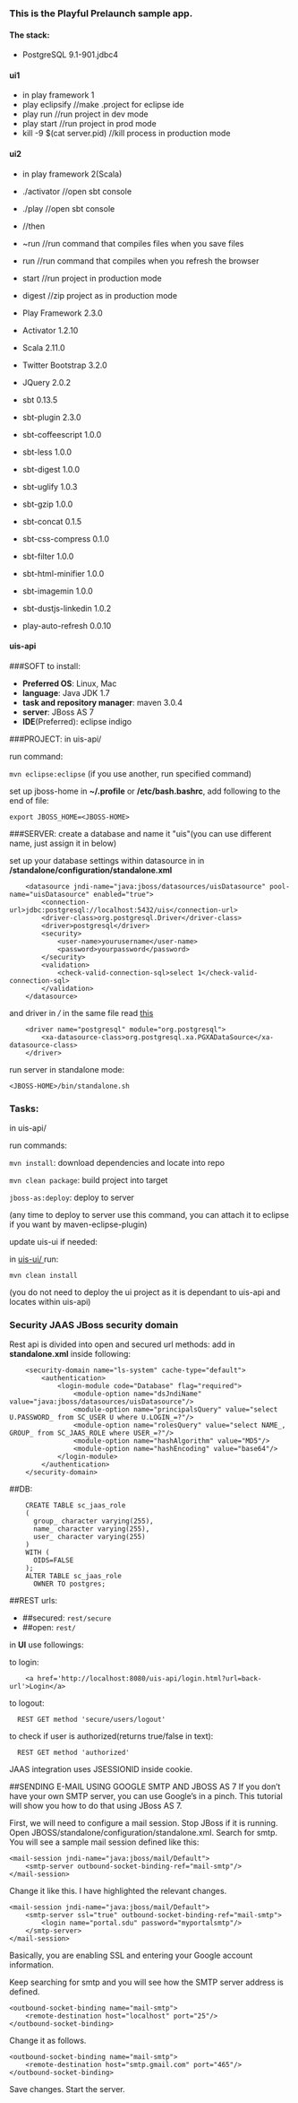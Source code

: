 ### This is the Playful Prelaunch sample app.

#### The stack:
- PostgreSQL 9.1-901.jdbc4

#### ui1
- in play framework 1
- play eclipsify //make .project for eclipse ide
- play run //run project in dev mode
- play start //run project in prod mode
- kill -9 $(cat server.pid) //kill process in production mode

#### ui2
- in play framework 2(Scala)
- ./activator //open sbt console
- ./play //open sbt console
- //then
- ~run //run command that compiles files when you save files
- run //run command that compiles when you refresh the browser
- start //run project in production mode
- digest //zip project as in production mode

- Play Framework 2.3.0
- Activator 1.2.10
- Scala 2.11.0
- Twitter Bootstrap 3.2.0
- JQuery 2.0.2
- sbt 0.13.5
- sbt-plugin 2.3.0
- sbt-coffeescript 1.0.0
- sbt-less 1.0.0
- sbt-digest 1.0.0
- sbt-uglify 1.0.3
- sbt-gzip 1.0.0
- sbt-concat 0.1.5
- sbt-css-compress 0.1.0
- sbt-filter 1.0.0
- sbt-html-minifier 1.0.0
- sbt-imagemin 1.0.0
- sbt-dustjs-linkedin 1.0.2
- play-auto-refresh 0.0.10


#### uis-api
###SOFT to install:
 - __Preferred OS__: Linux, Mac
 - __language__: Java JDK 1.7
 - __task and repository manager__: maven 3.0.4
 - __server__: JBoss AS 7
 - __IDE__(Preferred): eclipse indigo


###PROJECT:
in uis-api/

run command:

 `mvn eclipse:eclipse` (if you use another, run specified command)


set up jboss-home in __~/.profile__ or __/etc/bash.bashrc__, add following to the end of file:
~~~~
export JBOSS_HOME=<JBOSS-HOME>
~~~~


###SERVER:
create a database and name it "uis"(you can use different name, just assign it in _<connection-url>_ below)

set up your database settings within datasource in _<datasources>_ in ___<JBOSS-HOME>_/standalone/configuration/standalone.xml__
~~~~
    <datasource jndi-name="java:jboss/datasources/uisDatasource" pool-name="uisDatasource" enabled="true">
        <connection-url>jdbc:postgresql://localhost:5432/uis</connection-url>
        <driver-class>org.postgresql.Driver</driver-class>
        <driver>postgresql</driver>
        <security>
            <user-name>yourusername</user-name>
            <password>yourpassword</password>
        </security>
        <validation>
            <check-valid-connection-sql>select 1</check-valid-connection-sql>
        </validation>
    </datasource>
~~~~


and driver in _<datasources>/<drivers>_ in the same file read [ this ](https://developer.jboss.org/blogs/amartin-blog/2012/02/08/how-to-set-up-a-postgresql-jdbc-driver-on-jboss-7)

~~~~
    <driver name="postgresql" module="org.postgresql">
        <xa-datasource-class>org.postgresql.xa.PGXADataSource</xa-datasource-class>
    </driver>
~~~~

run server in standalone mode:

`<JBOSS-HOME>/bin/standalone.sh`


### Tasks:
in uis-api/

run commands:

`mvn install`: download dependencies and locate into repo

`mvn clean package`: build project into target

`jboss-as:deploy`: deploy to server

(any time to deploy to server use this command, you can attach it to eclipse if you want by maven-eclipse-plugin)

update uis-ui if needed:

in [ uis-ui/ ](https://bitbucket.org/ZhSulta/ui) run:

`mvn clean install`

(you do not need to deploy the ui project as it is dependant to uis-api and locates within uis-api)


### Security JAAS JBoss security domain
Rest api is divided into open and secured url methods:
add in __standalone.xml__ inside _<security-domains>_ following:
~~~~
    <security-domain name="ls-system" cache-type="default">
        <authentication>
            <login-module code="Database" flag="required">
                <module-option name="dsJndiName" value="java:jboss/datasources/uisDatasource"/>
                <module-option name="principalsQuery" value="select U.PASSWORD_ from SC_USER U where U.LOGIN_=?"/>
                <module-option name="rolesQuery" value="select NAME_, GROUP_ from SC_JAAS_ROLE where USER_=?"/>
                <module-option name="hashAlgorithm" value="MD5"/>
                <module-option name="hashEncoding" value="base64"/> 
            </login-module>
        </authentication>
    </security-domain>
~~~~

##DB:
~~~~
    CREATE TABLE sc_jaas_role
	(
	  group_ character varying(255),
	  name_ character varying(255),
	  user_ character varying(255)
	)
	WITH (
	  OIDS=FALSE
	);
	ALTER TABLE sc_jaas_role
	  OWNER TO postgres;
~~~~


##REST urls:
 - ##secured: `rest/secure`
 - ##open: `rest/`

in __UI__ use followings:
 
 to login:
~~~~
    <a href='http://localhost:8080/uis-api/login.html?url=back-url'>Login</a>
~~~~

 to logout:
~~~~
  REST GET method 'secure/users/logout'
~~~~

 to check if user is authorized(returns true/false in text):
~~~~
  REST GET method 'authorized'
~~~~

JAAS integration uses JSESSIONID inside cookie.


##SENDING E-MAIL USING GOOGLE SMTP AND JBOSS AS 7
If you don’t have your own SMTP server, you can use Google’s in a pinch. This tutorial will show you how to do that using JBoss AS 7.

First, we will need to configure a mail session. Stop JBoss if it is running. Open JBOSS/standalone/configuration/standalone.xml. Search for smtp. You will see a sample mail session defined like this:
~~~~
<mail-session jndi-name="java:jboss/mail/Default">
	<smtp-server outbound-socket-binding-ref="mail-smtp"/>
</mail-session>
~~~~
Change it like this. I have highlighted the relevant changes.

~~~~
<mail-session jndi-name="java:jboss/mail/Default">
 	<smtp-server ssl="true" outbound-socket-binding-ref="mail-smtp">
    	<login name="portal.sdu" password="myportalsmtp"/>
	</smtp-server>
</mail-session>
~~~~
Basically, you are enabling SSL and entering your Google account information.

Keep searching for smtp and you will see how the SMTP server address is defined.

~~~~
<outbound-socket-binding name="mail-smtp">
	<remote-destination host="localhost" port="25"/>
</outbound-socket-binding>
~~~~
Change it as follows.

~~~~
<outbound-socket-binding name="mail-smtp">
	<remote-destination host="smtp.gmail.com" port="465"/>
</outbound-socket-binding>
~~~~

Save changes. Start the server.

